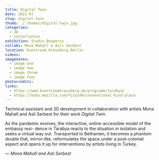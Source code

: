 ```yaml
---
title: Digital Twin
date: 2021-07
slug: digital-twin
thumb: ./_thumbs/digital-twin.jpg
categories:
  - 3D
  - installation
exhibition: Studio Bosporus
collabs: Mona Mahall & Asli Serbest
location: Kunstraum Kreuzberg Berlin
videos:
imagenotes:
  - image one
  - image two
  - image three
  - image four
photocredits:
links:
  - https://www.kunstraumkreuzberg.de/programm/tarabya/
  - https://hubs.mozilla.com/FjzyxXH/conventional-kind-place
---
```


Technical assistant and 3D development in collaboration with artists Mona Mahall and Asli Serbest for their work *Digital Twin*.

As the pandemic evolves, the interactive, online-accessible model of the embassy resi- dence in Tarabya reacts to the situation in isolation and seeks a virtual way out. Transported to Bethanien, it becomes a phantom double that, mirror-like, reformulates the space under a post-colonial aspect and opens it up for interventions by artists living in Turkey.

— *Mona Mahall and Asli Serbest*

